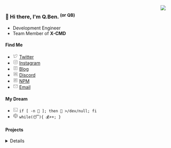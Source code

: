 <img align="right" src="https://github-readme-stats.vercel.app/api?username=zhengqbbb&show_icons=true&theme=github_dark&count_private=true&hide_border=true" height="170">

### 👋 Hi there, I'm Q.Ben. <sup>(or QB)</sup>

- Development Engineer
- Team Member of <b>X-CMD</b>

#### Find Me

- <img src="./icons/twitter.svg" style="height: 1rem"> [Twitter](https://twitter.com/zhengqbbb)
- <img src="./icons/instagram.svg" style="height: 1rem"> [Instagram](https://www.instagram.com/qbqiubin/)
- <img src="./icons/article.svg" style="height: 1rem"> [Blog](https://blog.qbb.sh/)
- <img src="./icons/discord.svg" style="height: 1rem"> [Discord](https://discord.com/users/902369403818094593)
- <img src="./icons/npm.svg" style="height: 1rem"> [NPM](https://www.npmjs.com/~zhengqbbb)
- <img src="./icons/email.svg" style="height: 1rem"> [Email](mailto:zhengqbbb@gamil.com)


#### My Dream
- <img src="./icons/terminal.svg" style="height: 1rem"> `if [ -n 🤯 ]; then 🤯 >/dev/null; fi`        
- <img src="./icons/node.svg" style="height: 1rem"> `while(😴){ 💰++; }`

#### Projects

<details>

#### Personal Open Source Repo

<table #personal>
  <thead>
    <th width=50%>Name</th>
    <th width=50%>Description</th>
  </thead>
  <tr>
    <td><a href="https://github.com/Zhengqbbb/cz-git/tree/main/packages/cz-git">cz-git</a></td>
    <td>
      A more engineered, lightweight, customizable, standard output format <b>Commitizen Adapter</b>
    </td>
  </tr>
  <tr>
    <td><a href="https://github.com/Zhengqbbb/cz-git/tree/main/packages/cli">czg</a></td>
    <td>
      Interactive <b>Commitizen CLI</b> that generate standardized commit messages
    </td>
  </tr>
  <tr>
    <td><a href="https://github.com/Zhengqbbb/qb-coin">qb-coin</a></td>
    <td>
      Terminal CLI that can watch your BSC coins price in the terminal. And manage your BSC coins list.
    </td>
  </tr>
  <tr>
    <td><a href="https://github.com/Zhengqbbb/qb/tree/main/vuepress/plugin-clipboard">vuepress-plugin-clipboard</a></td>
    <td>
      A Vuepress v2 plugin to generate <b>code copy button</b> | code clipboard
    </td>
  </tr>
  <tr>
    <td><a href="https://github.com/Zhengqbbb/qb/tree/main/vuepress/plugin-china-search-console">vuepress-plugin-china-search-console</a></td>
    <td>
      A Vuepress v2 plugin to enhance vuepress page search SEO For the China <b>search console</b>
    </td>
  </tr>
  <tr>
    <td><a href="https://github.com/Zhengqbbb/vitesse-qb-vscode-theme">vitesse-qb-vscode-theme</a></td>
    <td>
      Color schemes change of fork Vitesse VSCode theme
    </td>
  </tr>
</table>

#### As Contributors For Open Source Repo

<table #contributor>
  <thead>
    <th>Name</th>
    <th>Description</th>
  </thead>
  <tr>
    <td><a href="https://github.com/Renovamen/vuepress-theme-gungnir">vuepress-theme-gungnir</a></td>
    <td>
      A blog theme for VuePress 2.0
    </td>
  </tr>
</table>

</details>
